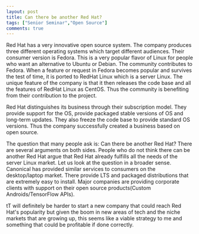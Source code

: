 ```yaml
---
layout: post
title: Can there be another Red Hat?
tags: ["Senior Seminar","Open Source"]
comments: true
---
```


Red Hat has a very innovative open source system. The company produces three different operating systems which target different audiences. Their consumer version is Fedora. This is a very popular flavor of Linux for people who want an alternative to Ubuntu or Debian. The community contributes to Fedora. When a feature or request in Fedora becomes popular and survives the test of time, it is ported to RedHat Linux which is a server Linux. The unique feature of the company is that it then releases the code base and all the features of RedHat Linux as CentOS. Thus the community is benefiting from their contribution to the project.

Red Hat distinguishes its business through their subscription model. They provide support for the OS, provide packaged stable versions of OS and long-term updates. They also freeze the code base to provide standard OS versions. Thus the company successfully created a business based on open source.

The question that many people ask is: Can there be another Red Hat? There are several arguments on both sides. People who do not think there can be another Red Hat argue that Red Hat already fulfills all the needs of the server Linux market. Let us look at the question in a broader sense. Canonical has provided similar services to consumers on the desktop/laptop market. There provide LTS and packaged distributions that are extremely easy to install. Major companies are providing corporate clients with support on their open source products(Custom Androids/TensorFlow APIs).

tT will definitely be harder to start a new company that could reach Red Hat's popularity but given the boom in new areas of tech and the niche markets that are growing up, this seems like a viable strategy to me and something that could be profitable if done correctly.
